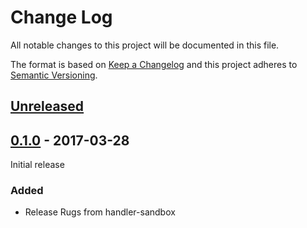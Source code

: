 # Change Log

All notable changes to this project will be documented in this file.

The format is based on [Keep a Changelog](http://keepachangelog.com/)
and this project adheres to [Semantic Versioning](http://semver.org/).

## [Unreleased]

[Unreleased]: https://github.com/atomist-rugs/release-rugs/compare/0.1.0...HEAD

## [0.1.0] - 2017-03-28

[0.1.0]: https://github.com/atomist-rugs/release-rugs/tree/0.1.0

Initial release

### Added

-   Release Rugs from handler-sandbox
